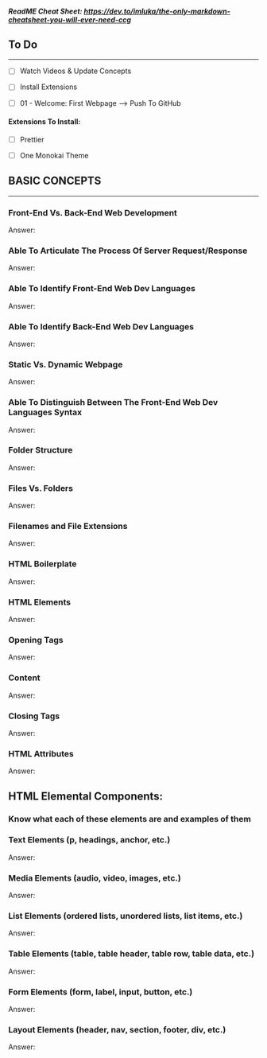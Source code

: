 ##### ReadME Cheat Sheet: https://dev.to/imluka/the-only-markdown-cheatsheet-you-will-ever-need-ccg

## To Do
---
- [ ] Watch Videos & Update Concepts
- [ ] Install Extensions
- [ ] 01 - Welcome: First Webpage --> Push To GitHub 


#### Extensions To Install:
- [ ] Prettier
- [ ] One Monokai Theme





## BASIC CONCEPTS 
---
### Front-End Vs. Back-End Web Development
Answer:


### Able To Articulate The Process Of Server Request/Response 
Answer:


### Able To Identify Front-End Web Dev Languages
Answer:


### Able To Identify Back-End Web Dev Languages
Answer:


### Static Vs. Dynamic Webpage
Answer:


### Able To Distinguish Between The Front-End Web Dev Languages Syntax
Answer:


### Folder Structure
Answer:


### Files Vs. Folders
Answer:


### Filenames and File Extensions
Answer:


### HTML Boilerplate
Answer:


### HTML Elements
Answer:


### Opening Tags
Answer:


### Content
Answer:


### Closing Tags
Answer:


### HTML Attributes
Answer:




## HTML Elemental Components:
###  Know what each of these elements are and examples of them

###  Text Elements (p, headings, anchor, etc.)
Answer:


###  Media Elements (audio, video, images, etc.)
Answer:


###  List Elements (ordered lists, unordered lists, list items, etc.)
Answer:


###  Table Elements (table, table header, table row, table data, etc.)
Answer:


###  Form Elements (form, label, input, button, etc.)
Answer:


###  Layout Elements (header, nav, section, footer, div, etc.)
Answer:


